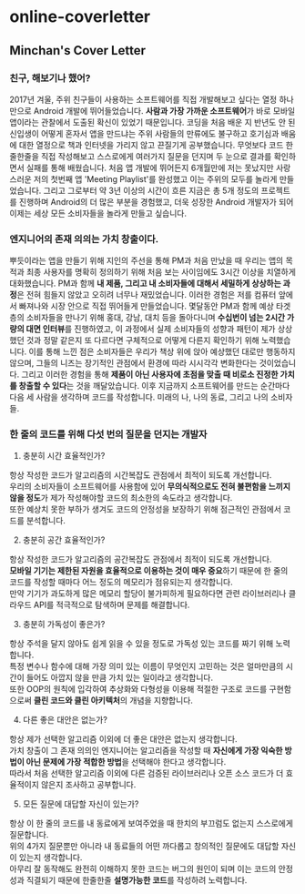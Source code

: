 # online-coverletter
## Minchan's Cover Letter

### 친구, 해보기나 했어?
  
2017년 겨울, 주위 친구들이 사용하는 소프트웨어를 직접 개발해보고 싶다는 열정 하나만으로 Android 개발에 뛰어들었습니다.
**사람과 가장 가까운 소프트웨어**가 바로 모바일 앱이라는 관찰에서 도출된 확신이 있었기 때문입니다.
코딩을 처음 배운 지 반년도 안 된 신입생이 어떻게 혼자서 앱을 만드냐는 주위 사람들의 만류에도 불구하고 호기심과 배움에 대한 열정으로 책과 인터넷을 가리지 않고 끈질기게 공부했습니다.
무엇보다 코드 한줄한줄을 직접 작성해보고 스스로에게 여러가지 질문을 던지며 두 눈으로 결과를 확인하면서 실패를 통해 배웠습니다.
처음 앱 개발에 뛰어든지 6개월만에 저는 못났지만 사랑스러운 저의 첫번째 앱 'Meeting Playlist'를 완성했고 이는 주위의 모두를 놀라게 만들었습니다.
그리고 그로부터 약 3년 이상의 시간이 흐른 지금은 총 5개 정도의 프로젝트를 진행하며 Android의 더 많은 부분을 경험했고,
더욱 성장한 Android 개발자가 되어 이제는 세상 모든 소비자들을 놀라게 만들고 싶습니다.
  
### 엔지니어의 존재 의의는 가치 창출이다.
  
뿌듯이라는 앱을 만들기 위해 지인의 주선을 통해 PM과 처음 만났을 때 우리는 앱의 목적과 최종 사용자를 명확히 정의하기 위해 처음 보는 사이임에도 3시간 이상을 치열하게 대화했습니다.
PM과 함께 **내 제품, 그리고 내 소비자들에 대해서 세밀하게 상상하는 과정**은 전혀 힘들지 않았고 오히려 너무나 재밌었습니다.
이러한 경험은 저를 컴퓨터 앞에서 빠져나와 시장 안으로 직접 뛰어들게 만들었습니다.
몇달동안 PM과 함께 예상 타겟층의 소비자들을 만나기 위해 홍대, 강남, 대치 등을 돌아다니며 **수십번이 넘는 2시간 가량의 대면 인터뷰**를 진행하였고,
이 과정에서 실제 소비자들의 성향과 패턴이 제가 상상했던 것과 정말 같은지 또 다르다면 구체적으로 어떻게 다른지 확인하기 위해 노력했습니다.
이를 통해 느낀 점은 소비자들은 우리가 책상 위에 앉아 예상했던 대로만 행동하지 않으며, 그들의 니즈는 장기적인 관점에서 환경에 따라 시시각각 변화한다는 것이었습니다.
그리고 이러한 경험을 통해 **제품이 아닌 사용자에 초점을 맞출 때 비로소 진정한 가치를 창출할 수 있다**는 것을 깨달았습니다.
이후 지금까지 소프트웨어를 만드는 순간마다 다음 세 사람을 생각하며 코드를 작성합니다.
미래의 나, 나의 동료, 그리고 나의 소비자들.
  
### 한 줄의 코드를 위해 다섯 번의 질문을 던지는 개발자
1. 충분히 시간 효율적인가?  

항상 작성한 코드가 알고리즘의 시간복잡도 관점에서 최적이 되도록 개선합니다.  
우리의 소비자들이 소프트웨어를 사용함에 있어 **무의식적으로도 전혀 불편함을 느끼지 않을 정도**가 제가 작성해야할 코드의 최소한의 속도라고 생각합니다.  
또한 예상치 못한 부하가 생겨도 코드의 안정성을 보장하기 위해 점근적인 관점에서 코드를 분석합니다.  

2. 충분히 공간 효율적인가?  

항상 작성한 코드가 알고리즘의 공간복잡도 관점에서 최적이 되도록 개선합니다.  
**모바일 기기는 제한된 자원을 효율적으로 이용하는 것이 매우 중요**하기 때문에 한 줄의 코드를 작성할 때마다 어느 정도의 메모리가 점유되는지 생각합니다.  
만약 기기가 과도하게 많은 메모리 할당이 불가피하게 필요하다면 관련 라이브러리나 클라우드 API를 적극적으로 탐색하며 문제를 해결합니다.  

3. 충분히 가독성이 좋은가?

항상 주석을 달지 않아도 쉽게 읽을 수 있을 정도로 가독성 있는 코드를 짜기 위해 노력합니다.  
특정 변수나 함수에 대해 가장 의미 있는 이름이 무엇인지 고민하는 것은 얼마만큼의 시간이 들어도 아깝지 않을 만큼 가치 있는 일이라고 생각합니다.  
또한 OOP의 원칙에 입각하여 추상화와 다형성을 이용해 적절한 구조로 코드를 구현함으로써 **클린 코드와 클린 아키텍처**의 개념을 지향합니다.  

4. 다른 좋은 대안은 없는가?  

항상 제가 선택한 알고리즘 이외에 더 좋은 대안은 없는지 생각합니다.  
가치 창출이 그 존재 의의인 엔지니어는 알고리즘을 작성할 때 **자신에게 가장 익숙한 방법이 아닌 문제에 가장 적합한 방법**을 선택해야 한다고 생각합니다.  
따라서 처음 선택한 알고리즘 이외에 다른 검증된 라이브러리나 오픈 소스 코드가 더 효율적이지 않은지 조사하고 공부합니다.  

5. 모든 질문에 대답할 자신이 있는가?  

항상 이 한 줄의 코드를 내 동료에게 보여주었을 때 한치의 부끄럼도 없는지 스스로에게 질문합니다.  
위의 4가지 질문뿐만 아니라 내 동료들의 어떤 까다롭고 창의적인 질문에도 대답할 자신이 있는지 생각합니다.  
아무리 잘 동작해도 완전히 이해하지 못한 코드는 버그의 원인이 되며 이는 코드의 안정성과 직결되기 때문에 한줄한줄 **설명가능한 코드**를 작성하려 노력합니다.  
